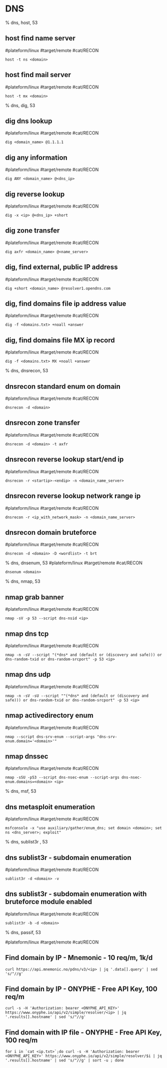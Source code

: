 # DNS

% dns, host, 53

## host find name server
#plateform/linux  #target/remote  #cat/RECON  
```
host -t ns <domain>
```

## host find mail server
#plateform/linux  #target/remote  #cat/RECON
```
host -t mx <domain>
```

% dns, dig, 53

## dig dns lookup
#plateform/linux  #target/remote  #cat/RECON
```
dig <domain_name> @1.1.1.1
```

## dig any information
#plateform/linux  #target/remote  #cat/RECON
```
dig ANY <domain_name> @<dns_ip>
```

## dig reverse lookup
#plateform/linux  #target/remote  #cat/RECON
```
dig -x <ip> @<dns_ip> +short
```

## dig zone transfer
#plateform/linux  #target/remote  #cat/RECON
```
dig axfr <domain_name> @<name_server>
```

## dig, find external, public IP address
#plateform/linux  #target/remote  #cat/RECON
```
dig +short <domain_name> @resolver1.opendns.com
```

## dig, find domains file ip address value
#plateform/linux  #target/remote  #cat/RECON
```
dig -f <domains.txt> +noall +answer
```

## dig, find domains file MX ip record
#plateform/linux  #target/remote  #cat/RECON
```
dig -f <domains.txt> MX +noall +answer
```

% dns, dnsrecon, 53

## dnsrecon standard enum on domain
#plateform/linux  #target/remote  #cat/RECON
```
dnsrecon -d <domain>
```

## dnsrecon zone transfer
#plateform/linux  #target/remote  #cat/RECON
```
dnsrecon -d <domain> -t axfr
```

## dnsrecon reverse lookup start/end ip
#plateform/linux  #target/remote  #cat/RECON
```
dnsrecon -r <startip>-<endip> -n <domain_name_server>
```

## dnsrecon reverse lookup network range ip
#plateform/linux  #target/remote  #cat/RECON
```
dnsrecon -r <ip_with_network_mask> -n <domain_name_server>
```

## dnsrecon domain bruteforce
#plateform/linux  #target/remote  #cat/RECON
```
dnsrecon -d <domain> -D <wordlist> -t brt
```

% dns, dnsenum, 53
#plateform/linux  #target/remote  #cat/RECON
```
dnsenum <domain>
```

% dns, nmap, 53

## nmap grab banner
#plateform/linux  #target/remote  #cat/RECON
```
nmap -sV -p 53 --script dns-nsid <ip>
```

## nmap dns tcp
#plateform/linux  #target/remote  #cat/RECON
```
nmap -n -sV --script "(*dns* and (default or (discovery and safe))) or dns-random-txid or dns-random-srcport" -p 53 <ip>
``` 

## nmap dns udp
#plateform/linux  #target/remote  #cat/RECON
```
nmap -n -sV -sU --script ""(*dns* and (default or (discovery and safe))) or dns-random-txid or dns-random-srcport" -p 53 <ip>
``` 

## nmap activedirectory enum
#plateform/linux  #target/remote  #cat/RECON
```
nmap --script dns-srv-enum --script-args "dns-srv-enum.domain='<domain>'"
```

## nmap dnssec 
#plateform/linux  #target/remote  #cat/RECON
```
nmap -sSU -p53 --script dns-nsec-enum --script-args dns-nsec-enum.domains=<domain> <ip>
```

% dns, msf, 53

## dns metasploit enumeration
#plateform/linux  #target/remote  #cat/RECON
```
msfconsole -x "use auxiliary/gather/enum_dns; set domain <domain>; set ns <dns_server>; exploit"
```

% dns, sublist3r , 53

## dns sublist3r - subdomain enumeration
#plateform/linux  #target/remote  #cat/RECON
```
sublist3r -d <domain> -v
```

## dns sublist3r - subdomain enumeration with bruteforce module enabled
#plateform/linux  #target/remote  #cat/RECON
```
sublist3r -b -d <domain>
```

% dns, passif, 53

#plateform/linux  #target/remote  #cat/RECON
## Find domain by IP - Mnemonic - 10 req/m, 1k/d

```
curl https://api.mnemonic.no/pdns/v3/<ip> | jq '.data[].query' | sed 's/"//g'
```

## Find domain by IP - ONYPHE - Free API Key, 100 req/m

```
curl -s -H 'Authorization: bearer <ONYPHE_API_KEY>' https://www.onyphe.io/api/v2/simple/resolver/<ip> | jq '.results[].hostname' | sed 's/"//g'
```

## Find domain with IP file - ONYPHE - Free API Key, 100 req/m

```
for i in `cat <ip.txt>`;do curl -s -H 'Authorization: bearer <ONYPHE_API_KEY>' https://www.onyphe.io/api/v2/simple/resolver/$i | jq '.results[].hostname' | sed 's/"//g' | sort -u ; done 
```
